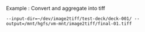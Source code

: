 Example : Convert and aggregate into tiff

```
--input-dir=~/dev/image2tiff/test-deck/deck-001/ --output=/mnt/hgfs/vm-mnt/image2tiff/final-01.tiff
```